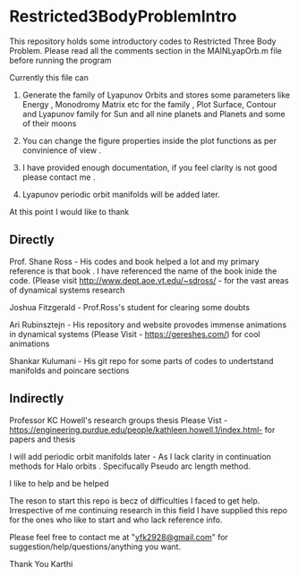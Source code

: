 # Restricted3BodyProblemIntro
This repository holds some introductory codes to Restricted Three Body Problem. Please read all the comments section in the MAINLyapOrb.m file before running the program


Currently this file can 
1) Generate the family of Lyapunov Orbits and stores some parameters like Energy , Monodromy Matrix etc for the family , Plot Surface, Contour and Lyapunov family for Sun and all nine planets and Planets and some of their moons

2) You can change the figure properties inside the plot functions as per convinience of view . 

3) I have provided enough documentation, if you feel clarity is not good please contact me . 

4) Lyapunov periodic orbit manifolds will be added later.

At this point I would like to thank 

Directly
--------
Prof. Shane Ross - His codes and book helped a lot and my primary reference is that book . I have referenced the name of the book inide the code.
(Please visit http://www.dept.aoe.vt.edu/~sdross/ - for the vast areas of dynamical systems research


Joshua Fitzgerald -  Prof.Ross's student for clearing some doubts


Ari Rubinsztejn - His repository and website provodes immense animations in dynamical systems 
(Please Visit - https://gereshes.com/) for cool animations


Shankar Kulumani -  His git repo for some parts of codes to undertstand manifolds and poincare sections

Indirectly
-------------
Professor KC Howell's research groups thesis 
Please Vist - https://engineering.purdue.edu/people/kathleen.howell.1/index.html- for papers and thesis

I will add periodic orbit manifolds later - As I lack clarity in continuation methods for Halo orbits . Specifucally Pseudo arc length method. 

I like to help and be helped 

The reson to start this repo is becz of difficulties I faced to get help. Irrespective of me continuing research in this field I have 
supplied this repo for the ones who like to start and who lack reference info. 

Please feel free to contact me at "yfk2928@gmail.com" for suggestion/help/questions/anything you want.

Thank You 
Karthi

